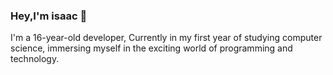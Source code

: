 ### Hey,I'm isaac 👋

I'm a 16-year-old developer, Currently in my first year of studying computer science, immersing myself in the exciting world of programming and technology.





